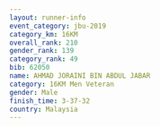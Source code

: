 ```yaml
---
layout: runner-info 
event_category: jbu-2019 
category_km: 16KM  
overall_rank: 210
gender_rank: 139
category_rank: 49
bib: 62050
name: AHMAD JORAINI BIN ABDUL JABAR
category: 16KM Men Veteran
gender: Male
finish_time: 3-37-32
country: Malaysia
---
```

